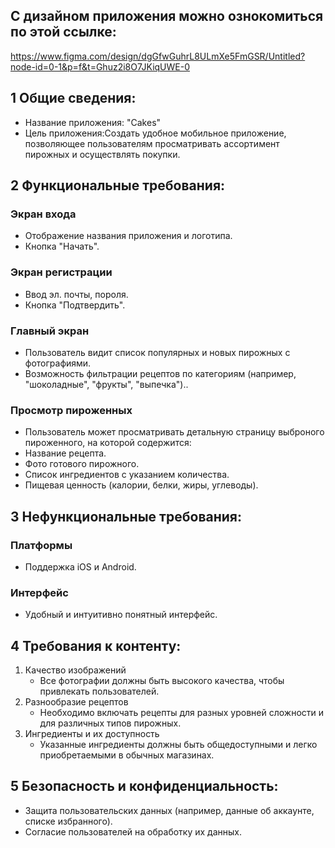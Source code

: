 ## С дизайном приложения можно ознокомиться по этой ссылке: 
https://www.figma.com/design/dgGfwGuhrL8ULmXe5FmGSR/Untitled?node-id=0-1&p=f&t=Ghuz2i8O7JKiqUWE-0

## 1 Общие сведения:
- Название приложения: "Cakes" 
- Цель приложения:Создать удобное мобильное приложение, позволяющее пользователям просматривать ассортимент пирожных и осуществлять покупки.

## 2 Функциональные требования: 
### Экран входа
- Отображение названия приложения и логотипа.
- Кнопка "Начать".
### Экран регистрации
- Ввод эл. почты, пороля.
- Кнопка "Подтвердить".
### Главный экран
- Пользователь видит список популярных и новых пирожных с фотографиями.
- Возможность фильтрации рецептов по категориям (например, "шоколадные", "фрукты", "выпечка")..
### Просмотр пироженных
- Пользователь может просматривать детальную страницу выброного пироженного, на которой содержится:
- Название рецепта.
- Фото готового пирожного.
- Список ингредиентов с указанием количества.
- Пищевая ценность (калории, белки, жиры, углеводы).

## 3 Нефункциональные требования:
### Платформы
- Поддержка iOS и Android.

### Интерфейс
- Удобный и интуитивно понятный интерфейс.

## 4 Требования к контенту:
1. Качество изображений
   - Все фотографии должны быть высокого качества, чтобы привлекать пользователей.
2. Разнообразие рецептов
   - Необходимо включать рецепты для разных уровней сложности и для различных типов пирожных.
3. Ингредиенты и их доступность
   - Указанные ингредиенты должны быть общедоступными и легко приобретаемыми в обычных магазинах.

## 5 Безопасность и конфиденциальность:
- Защита пользовательских данных (например, данные об аккаунте, списке избранного).
- Согласие пользователей на обработку их данных.
